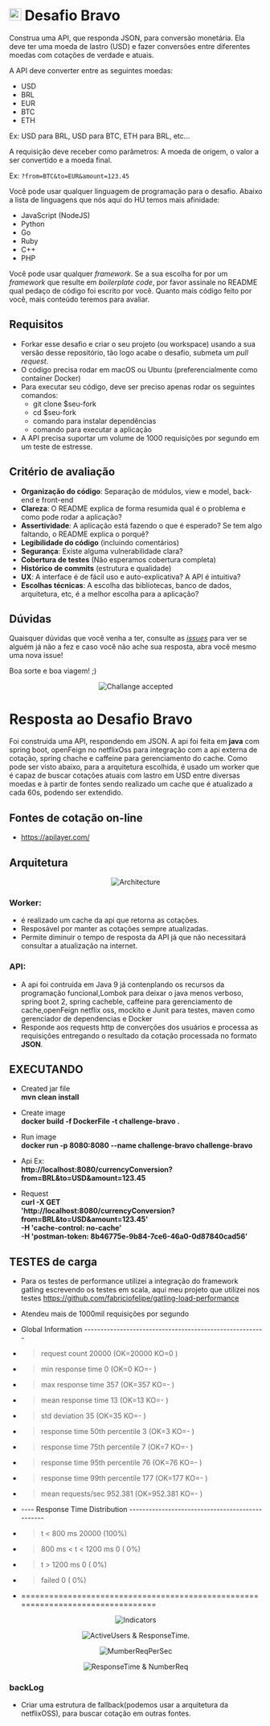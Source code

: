 # <img src="https://avatars1.githubusercontent.com/u/7063040?v=4&s=200.jpg" alt="HU" width="24" /> Desafio Bravo

Construa uma API, que responda JSON, para conversão monetária. Ela deve ter uma moeda de lastro (USD) e fazer conversões entre diferentes moedas com cotações de verdade e atuais.

A API deve converter entre as seguintes moedas:
- USD
- BRL
- EUR
- BTC
- ETH


Ex: USD para BRL, USD para BTC, ETH para BRL, etc...

A requisição deve receber como parâmetros: A moeda de origem, o valor a ser convertido e a moeda final.

Ex: `?from=BTC&to=EUR&amount=123.45`

Você pode usar qualquer linguagem de programação para o desafio. Abaixo a lista de linguagens que nós aqui do HU temos mais afinidade:
- JavaScript (NodeJS)
- Python
- Go
- Ruby
- C++
- PHP

Você pode usar qualquer _framework_. Se a sua escolha for por um _framework_ que resulte em _boilerplate code_, por favor assinale no README qual pedaço de código foi escrito por você. Quanto mais código feito por você, mais conteúdo teremos para avaliar.

## Requisitos
- Forkar esse desafio e criar o seu projeto (ou workspace) usando a sua versão desse repositório, tão logo acabe o desafio, submeta um *pull request*.
- O código precisa rodar em macOS ou Ubuntu (preferencialmente como container Docker)
- Para executar seu código, deve ser preciso apenas rodar os seguintes comandos:
  - git clone $seu-fork
  - cd $seu-fork
  - comando para instalar dependências
  - comando para executar a aplicação
- A API precisa suportar um volume de 1000 requisições por segundo em um teste de estresse.



## Critério de avaliação

- **Organização do código**: Separação de módulos, view e model, back-end e front-end
- **Clareza**: O README explica de forma resumida qual é o problema e como pode rodar a aplicação?
- **Assertividade**: A aplicação está fazendo o que é esperado? Se tem algo faltando, o README explica o porquê?
- **Legibilidade do código** (incluindo comentários)
- **Segurança**: Existe alguma vulnerabilidade clara?
- **Cobertura de testes** (Não esperamos cobertura completa)
- **Histórico de commits** (estrutura e qualidade)
- **UX**: A interface é de fácil uso e auto-explicativa? A API é intuitiva?
- **Escolhas técnicas**: A escolha das bibliotecas, banco de dados, arquitetura, etc, é a melhor escolha para a aplicação?

## Dúvidas

Quaisquer dúvidas que você venha a ter, consulte as [_issues_](https://github.com/HotelUrbano/challenge-bravo/issues) para ver se alguém já não a fez e caso você não ache sua resposta, abra você mesmo uma nova issue!

Boa sorte e boa viagem! ;)

<p align="center">
  <img src="ca.jpg" alt="Challange accepted" />
</p>


# Resposta ao Desafio Bravo
Foi construída uma API, respondendo em JSON. A api foi feita em **java** com spring boot, openFeign no netflixOss para integração com a api externa de cotação, spring chache e caffeine para gerenciamento do cache.
Como pode ser visto abaixo, para a arquitetura escolhida, é usado um worker que é capaz de buscar cotações atuais com lastro em USD entre diversas moedas e à partir de fontes sendo realizado um cache que é atualizado a cada 60s, podendo ser extendido. 


## Fontes de cotação on-line
  - https://apilayer.com/

## Arquitetura
<p align="center">
  <img src="src/main/resources/static/architecture.png" alt="Architecture" />
</p>

### Worker:
- é realizado um cache da api que retorna as cotações.
- Resposável por manter as cotações sempre atualizadas.
- Permite diminuir o tempo de resposta da API já que não necessitará consultar a atualização na internet.


### API:
- A api foi contruída em Java 9 já contenplando os recursos da programação funcional,Lombok para deixar o java menos verboso, spring boot 2, spring cacheble, caffeine para gerenciamento de cache,openFeign netflix oss, mockito e Junit para testes, maven como gerenciador de dependencias e Docker
- Responde aos requests http de converções dos usuários e processa as requisições entregando o resultado da cotação processada no formato **JSON**.


## EXECUTANDO

- Created jar file \
**mvn clean install**

- Create image \
**docker build -f DockerFile -t challenge-bravo .**

- Run image \
**docker run -p 8080:8080 --name challenge-bravo  challenge-bravo**

- Api Ex: \
**http://localhost:8080/currencyConversion?from=BRL&to=USD&amount=123.45**

- Request \
**curl -X GET \
  'http://localhost:8080/currencyConversion?from=BRL&to=USD&amount=123.45' \
  -H 'cache-control: no-cache' \
  -H 'postman-token: 8b46775e-9b84-7ce6-46a0-0d87840cad56'**



## TESTES de carga
- Para os testes de performance utilizei a integração do framework gatling escrevendo os testes em scala, aqui meu projeto que utilizei nos testes https://github.com/fabriciofelipe/gatling-load-performance 
- Atendeu mais de 1000mil requisições por segundo

- Global Information --------------------------------------------------------
- > request count                                      20000 (OK=20000  KO=0     )
- > min response time                                      0 (OK=0      KO=-     )
- > max response time                                    357 (OK=357    KO=-     )
- > mean response time                                    13 (OK=13     KO=-     )
- > std deviation                                         35 (OK=35     KO=-     )
- > response time 50th percentile                          3 (OK=3      KO=-     )
- > response time 75th percentile                          7 (OK=7      KO=-     )
- > response time 95th percentile                         76 (OK=76     KO=-     )
- > response time 99th percentile                        177 (OK=177    KO=-     )
- > mean requests/sec                                952.381 (OK=952.381 KO=-     )
- ---- Response Time Distribution ------------------------------------------------
- > t < 800 ms                                         20000 (100%)
- > 800 ms < t < 1200 ms                                   0 (  0%)
- > t > 1200 ms                                            0 (  0%)
- > failed                                                 0 (  0%)
- ================================================================================

<p align="center">
  <img src="src/main/resources/static/indicators.png" alt="Indicators" />
</p>

<p align="center">
  <img src="src/main/resources/static/ActiveUsers&ResponseTime.png" alt="ActiveUsers & ResponseTime." />
</p>

<p align="center">
  <img src="src/main/resources/static/numberReqPerSec.png" alt="MumberReqPerSec" />
</p>

<p align="center">
  <img src="src/main/resources/static/responseTime&NumberReq.png" alt="ResponseTime & NumberReq" />
</p>






### backLog
- Criar uma estrutura de fallback(podemos usar a arquitetura da netflixOSS), para buscar cotação em outras fontes.

